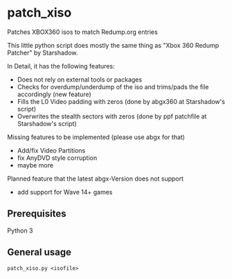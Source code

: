 # patch_xiso
Patches XBOX360 isos to match Redump.org entries

This little python script does mostly the same thing as "Xbox 360 Redump Patcher" by Starshadow.

In Detail, it has the following features:
* Does not rely on external tools or packages
* Checks for overdump/underdump of the iso and trims/pads the file accordingly (new feature)
* Fills the L0 Video padding with zeros (done by abgx360 at Starshadow's script)
* Overwrites the stealth sectors with zeros (done by ppf patchfile at Starshadow's script)

Missing features to be implemented (please use abgx for that)
* Add/fix Video Partitions
* fix AnyDVD style corruption
* maybe more

Planned feature that the latest abgx-Version does not support
* add support for Wave 14+ games

## Prerequisites
Python 3

## General usage
```
patch_xiso.py <isofile>
```
